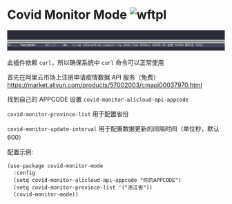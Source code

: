 # Covid Monitor Mode ![wftpl](http://www.wtfpl.net/wp-content/uploads/2012/12/wtfpl-badge-4.png)

![Preview](screenshot.png)

此插件依赖 `curl`，所以确保系统中 `curl` 命令可以正常使用

首先在阿里云市场上注册申请疫情数据 API 服务（免费）
https://market.aliyun.com/products/57002003/cmapi00037970.html

找到自己的 APPCODE 设置 `covid-monitor-alicloud-api-appcode`

`covid-monitor-province-list` 用于配置省份

`covid-monitor-update-interval` 用于配置数据更新的间隔时间（单位秒，默认600）

配置示例:

    (use-package covid-monitor-mode
      :config
      (setq covid-monitor-alicloud-api-appcode "你的APPCODE")
      (setq covid-monitor-province-list '("浙江省"))
      (covid-monitor-mode))
